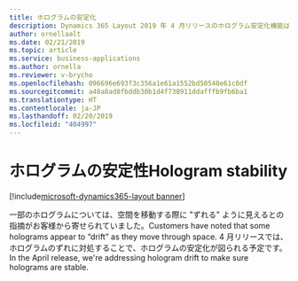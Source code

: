 ```yaml
---
title: ホログラムの安定化
description: Dynamics 365 Layout 2019 年 4 月リリースのホログラム安定化機能は、ホログラムが空間を移動する際にホログラムが "ずれる" のを防ぐ機能です。
author: ornellaalt
ms.date: 02/21/2019
ms.topic: article
ms.service: business-applications
ms.author: ornella
ms.reviewer: v-brycho
ms.openlocfilehash: 096696e693f3c356a1e61a1552bd50540e61c0df
ms.sourcegitcommit: a48a8ad8fbddb30b1d4f738911ddafffb9fb6ba1
ms.translationtype: HT
ms.contentlocale: ja-JP
ms.lasthandoff: 02/20/2019
ms.locfileid: "404997"
---
```

#  <a name="hologram-stability"></a><span data-ttu-id="c2327-103">ホログラムの安定性</span><span class="sxs-lookup"><span data-stu-id="c2327-103">Hologram stability</span></span>
[!include[microsoft-dynamics365-layout banner](../../includes/microsoft-dynamics365-layout.md)]


<span data-ttu-id="c2327-104">一部のホログラムについては、空間を移動する際に "ずれる" ように見えるとの指摘がお客様から寄せられていました。</span><span class="sxs-lookup"><span data-stu-id="c2327-104">Customers have noted that some holograms appear to “drift” as they move through space.</span></span> <span data-ttu-id="c2327-105">4 月リリースでは、ホログラムのずれに対処することで、ホログラムの安定化が図られる予定です。</span><span class="sxs-lookup"><span data-stu-id="c2327-105">In the April release, we're addressing hologram drift to make sure holograms are stable.</span></span>
